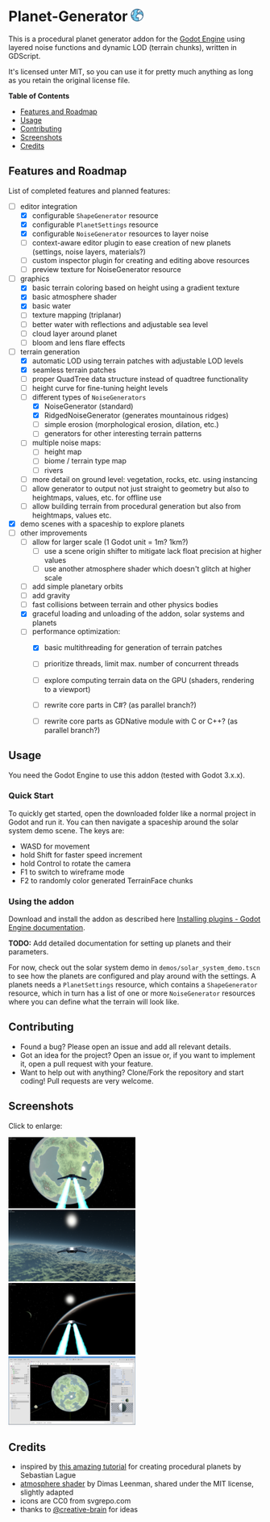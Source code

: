 
# Planet-Generator <img src="addons/hoimar.planetgen/resources/icons/globe.svg" alt="Planet-Generator icon" width="5%">
This is a procedural planet generator addon for the [Godot Engine](https://godotengine.org/) using layered noise functions and dynamic LOD (terrain chunks), written in GDScript.

It's licensed unter MIT, so you can use it for pretty much anything as long as you retain the original license file.
 
**Table of Contents**
* [Features and Roadmap](#features-and-roadmap)
* [Usage](#usage)
* [Contributing](#contributing)
* [Screenshots](#screenshots)
* [Credits](#credits)


## Features and Roadmap

List of completed features and planned features:

* [ ] editor integration
    * [x] configurable `ShapeGenerator` resource
    * [x] configurable `PlanetSettings` resource
    * [x] configurable `NoiseGenerator` resources to layer noise
    * [ ] context-aware editor plugin to ease creation of new planets (settings, noise layers, materials?)
    * [ ] custom inspector plugin for creating and editing above resources
    * [ ] preview texture for NoiseGenerator resource
* [ ] graphics
    * [x] basic terrain coloring based on height using a gradient texture
    * [x] basic atmosphere shader
    * [x] basic water
    * [ ] texture mapping (triplanar)
    * [ ] better water with reflections and adjustable sea level
    * [ ] cloud layer around planet
    * [ ] bloom and lens flare effects
* [ ] terrain generation
    * [x] automatic LOD using terrain patches with adjustable LOD levels
    * [x] seamless terrain patches
    * [ ] proper QuadTree data structure instead of quadtree functionality
    * [ ] height curve for fine-tuning height levels
    * [ ] different types of `NoiseGenerators`
        * [x] NoiseGenerator (standard)
        * [x] RidgedNoiseGenerator (generates mountainous ridges)
        * [ ] simple erosion (morphological erosion, dilation, etc.)
        * [ ] generators for other interesting terrain patterns
    * [ ] multiple noise maps:
        * [ ] height map
        * [ ] biome / terrain type map
        * [ ] rivers
    * [ ] more detail on ground level: vegetation, rocks, etc. using instancing
    * [ ] allow generator to output not just straight to geometry but also to heightmaps, values, etc. for offline use
    * [ ] allow building terrain from procedural generation but also from heightmaps, values etc.
* [x] demo scenes with a spaceship to explore planets
* [ ] other improvements
    * [ ] allow for larger scale (1 Godot unit = 1m? 1km?)
        * [ ] use a scene origin shifter to mitigate lack float precision at higher values
        * [ ] use another atmosphere shader which doesn't glitch at higher scale
    * [ ] add simple planetary orbits
    * [ ] add gravity
    * [ ] fast collisions between terrain and other physics bodies
    * [x] graceful loading and unloading of the addon, solar systems and planets
    * [ ] performance optimization:
        * [x] basic multithreading for generation of terrain patches
        * [ ] prioritize threads, limit max. number of concurrent threads
        * [ ] explore computing terrain data on the GPU (shaders, rendering to a viewport)
        * [ ] rewrite core parts in C#? (as parallel branch?)
        * [ ] rewrite core parts as GDNative module with C or C++? (as parallel branch?)


## Usage

You need the Godot Engine to use this addon (tested with Godot 3.x.x).

### Quick Start 

To quickly get started, open the downloaded folder like a normal project in Godot and run it. You can then navigate a spaceship around the solar system demo scene. The keys are:
* WASD for movement
* hold Shift for faster speed increment
* hold Control to rotate the camera
* F1 to switch to wireframe mode
* F2 to randomly color generated TerrainFace chunks

### Using the addon

Download and install the addon as described here [Installing plugins - Godot Engine documentation](https://docs.godotengine.org/en/stable/tutorials/plugins/editor/installing_plugins.html).


**TODO:** Add detailed documentation for setting up planets and their parameters.

For now, check out the solar system demo in `demos/solar_system_demo.tscn` to see how the planets are configured and play around with the settings. A planets needs a `PlanetSettings` resource, which contains a `ShapeGenerator` resource, which in turn has a list of one or more `NoiseGenerator` resources where you can define what the terrain will look like.


## Contributing

* Found a bug? Please open an issue and add all relevant details.
* Got an idea for the project? Open an issue or, if you want to implement it, open a pull request with your feature.
* Want to help out with anything? Clone/Fork the repository and start coding! Pull requests are very welcome.


## Screenshots

Click to enlarge:

<p float="left">
<img src="addons/hoimar.planetgen/resources/screenshots/In-Flight.png" alt="flight towards earthlike planet" width="50%"> <img src="addons/hoimar.planetgen/resources/screenshots/Terrain.png" alt="mountainous terrain" width="50%">
<img src="addons/hoimar.planetgen/resources/screenshots/Alien-Atmosphere.png" alt="atmosphere of another planet" width="50%"> <img src="addons/hoimar.planetgen/resources/screenshots/Editor.png" alt="inside Godot" width="50%">
</p>

## Credits

* inspired by [this amazing tutorial](https://www.youtube.com/watch?v=QN39W020LqU&index=2&t=0s&list=PLFt_AvWsXl0cONs3T0By4puYy6GM22ko8) for creating procedural planets by Sebastian Lague
* [atmosphere shader](https://github.com/Dimev/Realistic-Atmosphere-Godot-and-UE4) by Dimas Leenman, shared under the MIT license, slightly adapted
* icons are CC0 from svgrepo.com
* thanks to [@creative-brain](https://github.com/creative-brain) for ideas

